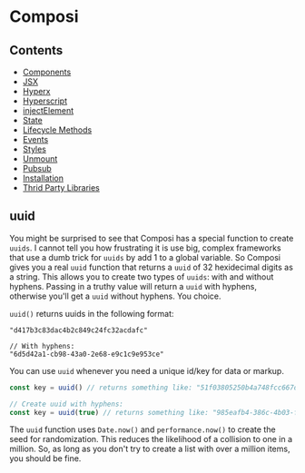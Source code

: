 Composi
=======

Contents
--------
- [Components](./components.md)
- [JSX](./jsx.md)
- [Hyperx](./hyperx.md)
- [Hyperscript](./hyperscript.md)
- [injectElement](./injectElement.md)
- [State](./state.md)
- [Lifecycle Methods](./lifecycle.md)
- [Events](./events.md)
- [Styles](./styles.md)
- [Unmount](./unmount.md)
- [Pubsub](./pubsub.md)
- [Installation](../README.md)
- [Thrid Party Libraries](./third-party.md)

uuid
----

You might be surprised to see that Composi has a special function to create `uuids`. I cannot tell you how frustrating it is use big, complex frameworks that use a dumb trick for `uuids` by add 1 to a global variable. So Composi gives you a real `uuid` function that returns a `uuid` of 32 hexidecimal digits as a string. This allows you to create two types of `uuids`: with and without hyphens. Passing in a truthy value will return a `uuid` with hyphens, otherwise you'll get a `uuid` without hyphens. You choice. 

`uuid()` returns uuids in the following format:

```
"d417b3c83dac4b2c849c24fc32acdafc"

// With hyphens:
"6d5d42a1-cb98-43a0-2e68-e9c1c9e953ce"
```


You can use  `uuid` whenever you need a unique id/key for data or markup.

```javascript
const key = uuid() // returns something like: "51f03805250b4a748fcc667ddb0802db"

// Create uuid with hyphens:
const key = uuid(true) // returns something like: "985eafb4-386c-4b03-f7a1-9d75da6ee812"
```

The `uuid` function uses `Date.now()` and `performance.now()` to create the seed for randomization. This reduces the likelihood of a collision to one in a million. So, as long as you don't try to create a list with over a million items, you should be fine.